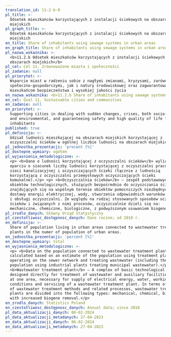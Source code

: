 ```yaml
---
translation_id: 11-2-b-0
pl_title: >-
  Odsetek mieszkańców korzystających z instalacji ściekowych na obszarach
  miejskich
pl_graph_title: >-
  Odsetek mieszkańców korzystających z instalacji ściekowych na obszarach
  miejskich
en_title: Share of inhabitants using sewage systems in urban areas
en_graph_title: Share of inhabitants using sewage systems in urban areas
pl_nazwa_wskaznika: >-
  <b>11.2.b Odsetek mieszkańców korzystających z instalacji ściekowych na
  obszarach miejskich</b>
pl_cel: Cel 11. Zrównoważone miasta i społeczności
pl_zadanie: null
pl_priorytet: >-
  Wsparcie miast w radzeniu sobie z nagłymi zmianami, kryzysami, zarówno
  społeczno-gospodarczymi, jak i natury środowiskowej oraz zagwarantowanie
  mieszkańcom bezpieczeństwa i wysokiej jakości życia
en_nazwa_wskaznika: <b>11.2.b Share of inhabitants using sewage systems in urban areas</b>
en_cel: Goal 11. Sustainable cities and communities
en_zadanie: null
en_priorytet: >-
  Supporting cities in dealing with sudden changes, crises, both socio-economic
  and environmental, and guaranteeing safety and high quality of life for
  inhabitants
published: true
pl_definicja: >-
  Udział ludności mieszkającej na obszarach miejskich korzystającej z
  oczyszczalni ścieków w ogólnej liczbie ludności na obszarach miejskich.
pl_jednostka_prezentacji: 'procent [%]'
pl_dostepne_wymiary: ogółem
pl_wyjasnienia_metodologiczne: >-
  <p> <b>Dane o ludności korzystającej z oczyszczalni ścieków</b> wyliczane są w
  oparciu o szacunek liczby ludności korzystającej z oczyszczalni pracujących na
  sieci kanalizacyjnej i oczyszczających ścieki (łącznie z ludnością
  korzystającą z oczyszczalni przemysłowych oczyszczających ścieki
  komunalne).</p> <p> <b>Oczyszczalnia ścieków</b> – zespół podstawowych
  obiektów technologicznych, służących bezpośrednio do oczyszczania ścieków oraz
  znajdujących się na wspólnym terenie obiektów pomocniczych niezbędnych dla
  dostawy energii elektrycznej, wody, stworzenia odpowiednich warunków do pracy
  i obsługi oczyszczalni. Ze względu na rodzaj stosowanych sposobów oczyszczania
  ścieków i związanych z nimi procesów, oczyszczalnie dzieli się na:
  mechaniczne, chemiczne, biologiczne, z podwyższonym usuwaniem biogenów.</p>
pl_zrodlo_danych: Główny Urząd Statystyczny
pl_czestotliwosc_dostępnosc_danych: Dane roczne; od 2010 r.
en_definicja: >-
  Share of population living in urban areas connected to wastewater treatment
  plants in the numer of population of urban areas.
en_jednostka_prezentacji: 'percent [%]'
en_dostepne_wymiary: total
en_wyjasnienia_metodologiczne: >-
  <p> <b>Data on the population connected to wastewater treatment plants</b> is
  calculated based on an estimate of the population using treatment plants
  operating on the sewer network and treating wastewater (including the
  population using industrial plants treating municipal wastewater).</p> <p>
  <b>Wastewater treatment plant</b> – A complex of basic technological objects,
  designed directly for treatment of wastewater and auxiliary facilities located
  at one area, necessary for supply of electrical energy, water, working
  conditions and servicing of a wastewater treatment plant. In terms of the type
  of wastewater treatment methods and related processes, wastewater treatment
  plants are divided into the following types: mechanical, chemical, biological,
  with increased biogene removal.</p>
en_zrodlo_danych: Statistics Poland
en_czestotliwosc_dostępnosc_danych: Annual data; since 2010
pl_data_aktualizacji_danych: 06-02-2024
pl_data_aktualizacji_metadanych: 27-04-2023
en_data_aktualizacji_danych: 06-02-2024
en_data_aktualizacji_metadanych: 27-04-2023
---
```

